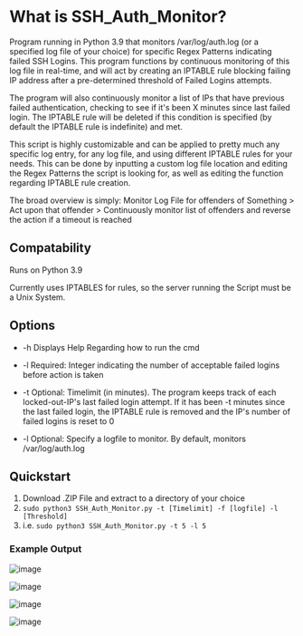# What is SSH_Auth_Monitor?
Program running in Python 3.9 that monitors /var/log/auth.log (or a specified log file of your choice) for specific Regex Patterns indicating failed SSH Logins. This program functions by continuous monitoring of this log file in real-time, and will act by creating an IPTABLE rule blocking failing IP address after a pre-determined threshold of Failed Logins attempts. 

The program will also continuously monitor a list of IPs that have previous failed authentication, checking to see if it's been X minutes since last failed login. The IPTABLE rule will be deleted if this condition is specified (by default the IPTABLE rule is indefinite) and met. 

This script is highly customizable and can be applied to pretty much any specific log entry, for any log file, and using different IPTABLE rules for your needs. This can be done by inputting a custom log file location and editing the Regex Patterns the script is looking for, as well as editing the function regarding IPTABLE rule creation. 

The broad overview is simply: Monitor Log File for offenders of Something > Act upon that offender > Continuously monitor list of offenders and reverse the action if a timeout is reached

## Compatability
Runs on Python 3.9

Currently uses IPTABLES for rules, so the server running the Script must be a Unix System.

## Options
* -h      Displays Help Regarding how to run the cmd

* -l      Required: Integer indicating the number of acceptable failed logins before action is taken

* -t      Optional: Timelimit (in minutes). The program keeps track of each locked-out-IP's last failed login attempt. If it has been -t minutes since the last failed login, the           IPTABLE rule is removed and the IP's number of failed logins is reset to 0 

* -l      Optional: Specify a logfile to monitor. By default, monitors /var/log/auth.log

## Quickstart
1) Download .ZIP File and extract to a directory of your choice
2) ```sudo python3 SSH_Auth_Monitor.py -t [Timelimit] -f [logfile] -l [Threshold]```
3) i.e. ``` sudo python3 SSH_Auth_Monitor.py -t 5 -l 5 ```

### Example Output
![image](https://user-images.githubusercontent.com/77559638/151867534-33fc3318-df21-4297-8a7a-df7a83e98b74.png)

![image](https://user-images.githubusercontent.com/77559638/151867617-4409faf3-0614-4f7e-bd8c-b092345b847c.png)

![image](https://user-images.githubusercontent.com/77559638/151867645-a87869fd-7458-4da8-9532-41bb13fda312.png)

![image](https://user-images.githubusercontent.com/77559638/151871927-9a8b0749-5aab-43ca-8db6-3dad96e68fe5.png)


